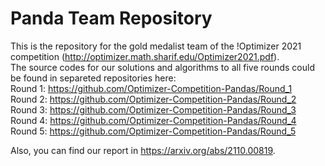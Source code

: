 # Panda Team Repository
This is the repository for the gold medalist team of the !Optimizer 2021 competition (http://optimizer.math.sharif.edu/Optimizer2021.pdf).  
The source codes for our solutions and algorithms to all five rounds could be found in separeted repositories here:   
Round 1: https://github.com/Optimizer-Competition-Pandas/Round_1   
Round 2: https://github.com/Optimizer-Competition-Pandas/Round_2   
Round 3: https://github.com/Optimizer-Competition-Pandas/Round_3   
Round 4: https://github.com/Optimizer-Competition-Pandas/Round_4   
Round 5: https://github.com/Optimizer-Competition-Pandas/Round_5   

Also, you can find our report in https://arxiv.org/abs/2110.00819.

